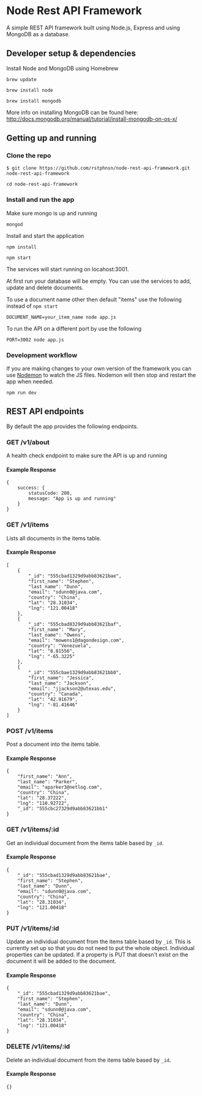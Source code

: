 # Node Rest API Framework

A simple REST API framework built using Node.js, Express and using MongoDB as a database.

## Developer setup & dependencies

Install Node and MongoDB using Homebrew

`brew update`

`brew install node`

`brew install mongodb`

More info on installing MongoDB can be found here: http://docs.mongodb.org/manual/tutorial/install-mongodb-on-os-x/

## Getting up and running

### Clone the repo

`$ git clone https://github.com/rstphnsn/node-rest-api-framework.git node-rest-api-framework`

`cd node-rest-api-framework`

### Install and run the app

Make sure mongo is up and running

`mongod`

Install and start the application

`npm install`

`npm start`

The services will start running on locahost:3001.

At first run your database will be empty. You can use the services to add, update and delete documents.

To use a document name other then default "items" use the following instead of `npm start`

`DOCUMENT_NAME=your_item_name node app.js`

To run the API on a different port by use the following

`PORT=3002 node app.js`

### Development workflow

If you are making changes to your own version of the framework you can use [Nodemon](https://github.com/remy/nodemon) to watch the JS files. Nodemon will then stop and restart the app when needed.

`npm run dev`

## REST API endpoints

By default the app provides the following endpoints.

### GET /v1/about

A health check endpoint to make sure the API is up and running

#### Example Response

```
{
    success: {
        statusCode: 200,
        message: "App is up and running"
    }
}

```


### GET /v1/items

Lists all documents in the items table.

#### Example Response

```
[
    {
        "_id": "555cbad1329d9abb83621bae",
        "first_name": "Stephen",
        "last_name": "Dunn",
        "email": "sdunn0@java.com",
        "country": "China",
        "lat": "28.31034",
        "lng": "121.00418"
    },
    {
        "_id": "555cbad8329d9abb83621baf",
        "first_name": "Mary",
        "last_name": "Owens",
        "email": "mowens1@dagondesign.com",
        "country": "Venezuela",
        "lat": "8.81556",
        "lng": "-65.3225"
    },
    {
        "_id": "555cbae1329d9abb83621bb0",
        "first_name": "Jessica",
        "last_name": "Jackson",
        "email": "jjackson2@utexas.edu",
        "country": "Canada",
        "lat": "42.91679",
        "lng": "-81.41646"
    }
]
```

### POST /v1/items

Post a document into the items table.

#### Example Response
```
{
    "first_name": "Ann",
    "last_name": "Parker",
    "email": "aparker3@netlog.com",
    "country": "China",
    "lat": "28.37222",
    "lng": "110.92722",
    "_id": "555cbc27329d9abb83621bb1"
}

```

### GET /v1/items/:id

Get an individual document from the items table based by `_id`.

#### Example Response

```
{
    "_id": "555cbad1329d9abb83621bae",
    "first_name": "Stephen",
    "last_name": "Dunn",
    "email": "sdunn0@java.com",
    "country": "China",
    "lat": "28.31034",
    "lng": "121.00418"
}
```


### PUT /v1/items/:id

Update an individual document from the items table based by `_id`. This is currently set up so that you do not need to put the whole object. Individual properties can be updated. If a property is PUT that doesn't exist on the document it will be added to the document.

#### Example Response

```
{
    "_id": "555cbad1329d9abb83621bae",
    "first_name": "Stephen",
    "last_name": "Dunn",
    "email": "sdunn0@java.com",
    "country": "China",
    "lat": "28.31034",
    "lng": "121.00418"
}
```

### DELETE /v1/items/:id

Delete an individual document from the items table based by `_id`.

#### Example Response

```
{}
```
